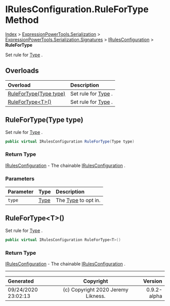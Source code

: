 ﻿# IRulesConfiguration.RuleForType Method

[Index](../index.md) > [ExpressionPowerTools.Serialization](ExpressionPowerTools.Serialization.a.md) > [ExpressionPowerTools.Serialization.Signatures](ExpressionPowerTools.Serialization.Signatures.n.md) > [IRulesConfiguration](ExpressionPowerTools.Serialization.Signatures.IRulesConfiguration.i.md) > **RuleForType**

Set rule for [Type](https://docs.microsoft.com/dotnet/api/system.type) .

## Overloads

| Overload | Description |
| :-- | :-- |
| [RuleForType(Type type)](#rulefortypetype-type) | Set rule for [Type](https://docs.microsoft.com/dotnet/api/system.type) . |
| [RuleForType&lt;T>()](#rulefortypet) | Set rule for [Type](https://docs.microsoft.com/dotnet/api/system.type) . |
## RuleForType(Type type)

Set rule for [Type](https://docs.microsoft.com/dotnet/api/system.type) .

```csharp
public virtual IRulesConfiguration RuleForType(Type type)
```

### Return Type

 [IRulesConfiguration](ExpressionPowerTools.Serialization.Signatures.IRulesConfiguration.i.md)  - The chainable [IRulesConfiguration](ExpressionPowerTools.Serialization.Signatures.IRulesConfiguration.i.md) .

### Parameters

| Parameter | Type | Description |
| :-- | :-- | :-- |
| `type` | [Type](https://docs.microsoft.com/dotnet/api/system.type) | The [Type](https://docs.microsoft.com/dotnet/api/system.type) to opt in. |


## RuleForType&lt;T>()

Set rule for [Type](https://docs.microsoft.com/dotnet/api/system.type) .

```csharp
public virtual IRulesConfiguration RuleForType<T>()
```

### Return Type

 [IRulesConfiguration](ExpressionPowerTools.Serialization.Signatures.IRulesConfiguration.i.md)  - The chainable [IRulesConfiguration](ExpressionPowerTools.Serialization.Signatures.IRulesConfiguration.i.md) .



---

| Generated | Copyright | Version |
| :-- | :-: | --: |
| 09/24/2020 23:02:13 | (c) Copyright 2020 Jeremy Likness. | 0.9.2-alpha |
